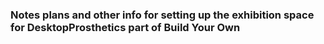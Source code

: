 ### Notes plans and other info for setting up the exhibition space for DesktopProsthetics part of Build Your Own
